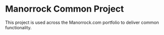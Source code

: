 # Manorrock Common Project

This project is used across the Manorrock.com portfolio to deliver common functionality.
